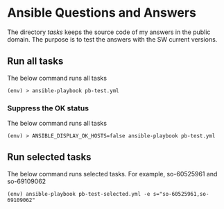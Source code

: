 # Ansible Questions and Answers

The directory *tasks* keeps the source code of my answers in the
public domain. The purpose is to test the answers with the SW current
versions.

## Run all tasks

The below command runs all tasks

```console
(env) > ansible-playbook pb-test.yml
```

### Suppress the OK status

The below command runs all tasks

```console
(env) > ANSIBLE_DISPLAY_OK_HOSTS=false ansible-playbook pb-test.yml
```

## Run selected tasks

The below command runs selected tasks. For example, so-60525961 and so-69109062

```console
(env) ansible-playbook pb-test-selected.yml -e s="so-60525961,so-69109062"
```
